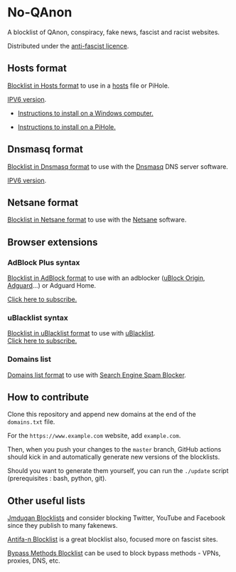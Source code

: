 # No-QAnon
A blocklist of QAnon, conspiracy, fake news, fascist and racist websites.

Distributed under the [anti-fascist licence](https://github.com/rimu/no-qanon/blob/master/LICENSE.txt).

## Hosts format

[Blocklist in Hosts format](https://raw.githubusercontent.com/rimu/no-qanon/master/hosts.txt) to use in a [hosts](https://en.wikipedia.org/wiki/Hosts_(file)) file or PiHole.

[IPV6 version](https://raw.githubusercontent.com/rimu/no-qanon/master/hosts.txt.ipv6).

- [Instructions to install on a Windows computer.](https://github.com/yui-konnu/qanon-block-guide)

- [Instructions to install on a PiHole.](https://www.reddit.com/r/QAnonCasualties/comments/wekhem/how_to_use_pihole_to_block_q_related_websites/)

## Dnsmasq format

[Blocklist in Dnsmasq format](https://raw.githubusercontent.com/rimu/no-qanon/master/dnsmasq_hosts.txt) to use with the [Dnsmasq](https://thekelleys.org.uk/dnsmasq/doc.html) DNS server software.

[IPV6 version](https://raw.githubusercontent.com/rimu/no-qanon/master/dnsmasq_hosts.txt.ipv6).

## Netsane format

[Blocklist in Netsane format](https://raw.githubusercontent.com/rimu/no-qanon/master/netsane.txt) to use with the [Netsane](https://github.com/rgregory/netsane) software.

## Browser extensions

### AdBlock Plus syntax
[Blocklist in AdBlock format](https://raw.githubusercontent.com/rimu/no-qanon/master/adblock.txt) to use with an adblocker ([uBlock Origin](https://ublockorigin.com), [Adguard](https://adguard.com)…) or Adguard Home.

[Click here to subscribe.](https://subscribe.adblockplus.org/?location=https://raw.githubusercontent.com/rimu/no-qanon/master/adblock.txt&title=No-QAnon)

### uBlacklist syntax
[Blocklist in uBlacklist format](https://raw.githubusercontent.com/rimu/no-qanon/master/ublacklist.txt) to use with [uBlacklist](https://github.com/iorate/ublacklist).\
[Click here to subscribe.](https://iorate.github.io/ublacklist/subscribe?name=No-QAnon&url=https://raw.githubusercontent.com/rimu/no-qanon/master/ublacklist.txt)

### Domains list
[Domains list format](https://raw.githubusercontent.com/rimu/no-qanon/master/domains.txt) to use with [Search Engine Spam Blocker](https://github.com/no-cmyk/Search-Engine-Spam-Blocker).

## How to contribute
Clone this repository and append new domains at the end of the `domains.txt` file.

For the `https://www.example.com` website, add `example.com`.

Then, when you push your changes to the `master` branch, GitHub actions should kick in and automatically generate new versions of the blocklists.

Should you want to generate them yourself, you can run the `./update` script (prerequisites : bash, python, git).

## Other useful lists

[Jmdugan Blocklists](https://github.com/jmdugan/blocklists/tree/master/corporations) and consider blocking Twitter, YouTube and Facebook since they publish to many fakenews.

[Antifa-n Blocklist](https://github.com/antifa-n/pihole/blob/master/blocklist.txt) is a great blocklist also, focused more on fascist sites.

[Bypass Methods Blocklist](https://github.com/nextdns/metadata/blob/master/parentalcontrol/bypass-methods) can be used to block bypass methods - VPNs, proxies, DNS, etc.
